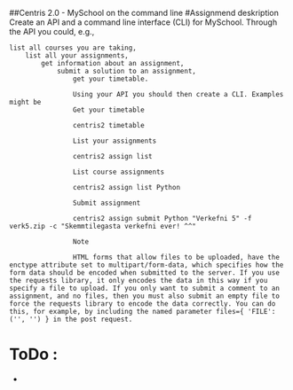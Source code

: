 ##Centris 2.0 - MySchool on the command line
#Assignmend deskription
Create an API and a command line interface (CLI) for MySchool. Through the API you could, e.g.,

    list all courses you are taking,
        list all your assignments,
            get information about an assignment,
                submit a solution to an assignment,
                    get your timetable.

                    Using your API you should then create a CLI. Examples might be
                    Get your timetable

                    centris2 timetable

                    List your assignments

                    centris2 assign list

                    List course assignments

                    centris2 assign list Python

                    Submit assignment

                    centris2 assign submit Python "Verkefni 5" -f verk5.zip -c "Skemmtilegasta verkefni ever! ^^"

                    Note

                    HTML forms that allow files to be uploaded, have the enctype attribute set to multipart/form-data, which specifies how the form data should be encoded when submitted to the server. If you use the requests library, it only encodes the data in this way if you specify a file to upload. If you only want to submit a comment to an assignment, and no files, then you must also submit an empty file to force the requests library to encode the data correctly. You can do this, for example, by including the named parameter files={ 'FILE': ('', '') } in the post request.

# ToDo :
- 
